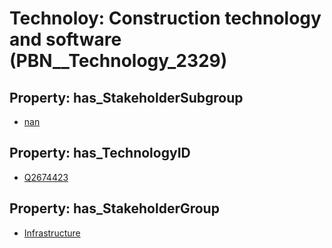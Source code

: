 # Technoloy: __Construction technology and software__ (PBN__Technology_2329)

## Property: has_StakeholderSubgroup

* [nan](PBN__TechSubgroup_7)

## Property: has_TechnologyID

* [Q2674423](Q2674423)

## Property: has_StakeholderGroup

* [Infrastructure](PBN__TechGroup_4)

